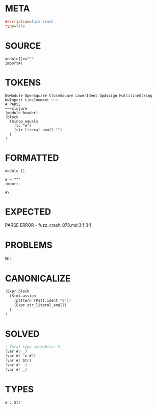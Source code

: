 # META
~~~ini
description=fuzz crash
type=file
~~~
# SOURCE
~~~roc
module[]e="""
import#\
~~~
# TOKENS
~~~text
KwModule OpenSquare CloseSquare LowerIdent OpAssign MultilineString KwImport LineComment ~~~
# PARSE
~~~clojure
(module-header)
(block
  (binop_equals
    (lc "e")
    (str_literal_small "")
  )
)
~~~
# FORMATTED
~~~roc
module []

e = """
import

#\
~~~
# EXPECTED
PARSE ERROR - fuzz_crash_078.md:3:1:3:1
# PROBLEMS
NIL
# CANONICALIZE
~~~clojure
(Expr.block
  (Stmt.assign
    (pattern (Patt.ident "e"))
    (Expr.str_literal_small)
  )
)
~~~
# SOLVED
~~~clojure
; Total type variables: 5
(var #0 _)
(var #1 -> #2)
(var #2 Str)
(var #3 _)
(var #4 _)
~~~
# TYPES
~~~roc
e : Str
~~~

